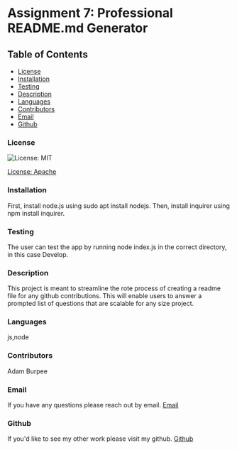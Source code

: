 
  # Assignment 7: Professional README.md Generator
  ## Table of Contents
  * [License](#license)
  * [Installation](#installation)
  * [Testing](#testing)
  * [Description](#description)
  * [Languages](#languages)
  * [Contributors](#contributors)
  * [Email](#email)
  * [Github](#github)
   

  ### License
  ![License: MIT](https://img.shields.io/badge/License-MIT-yellow.svg)

  [License: Apache](https://opensource.org/licenses/Apache-2.0)

  ### Installation
  First, install node.js using sudo apt install nodejs. Then, install inquirer using npm install inquirer.

  ### Testing
  The user can test the app by running node index.js in the correct directory, in this case Develop. 

  ### Description
  This project is meant to streamline the rote process of creating a readme file for any github contributions. This will enable users to answer a prompted list of questions that are scalable for any size project. 

  ### Languages
  js,node

  ### Contributors
  Adam Burpee

  ### Email
  If you have any questions please reach out by email. 
  [Email](arburpee@gmail.com)
  

  ### Github
  If you'd like to see my other work please visit my github.
  [Github](https://github.com/aburpee)
   
